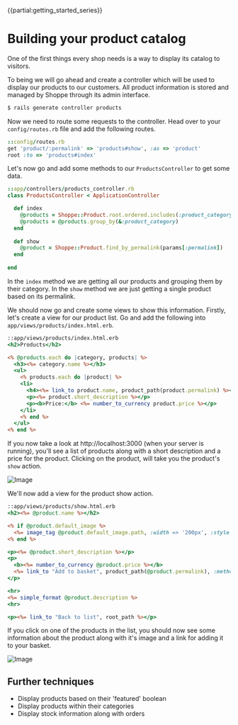 {{partial:getting_started_series}}

# Building your product catalog

One of the first things every shop needs is a way to display its catalog to visitors.

To being we will go ahead and create a controller which will be used to display our
products to our customers. All product information is stored and managed by Shoppe through
its admin interface.

```bash
$ rails generate controller products
```

Now we need to route some requests to the controller. Head over to your `config/routes.rb`
file and add the following routes.

```ruby
::config/routes.rb
get 'product/:permalink' => 'products#show', :as => 'product'
root :to => 'products#index'
```

Let's now go and add some methods to our `ProductsController` to get some data.

```ruby
::app/controllers/products_controller.rb
class ProductsController < ApplicationController

  def index
    @products = Shoppe::Product.root.ordered.includes(:product_category, :variants)
    @products = @products.group_by(&:product_category)
  end
  
  def show
    @product = Shoppe::Product.find_by_permalink(params[:permalink])
  end
  
end
```

In the `index` method we are getting all our products and grouping them by their category.
In the `show` method we are just getting a single product based on its permalink.

We should now go and create some views to show this information. Firstly, let's create a
view for our product list. Go and add the following into `app/views/products/index.html.erb`.

```rhtml
::app/views/products/index.html.erb
<h2>Products</h2>

<% @products.each do |category, products| %>
  <h3><%= category.name %></h3>
  <ul>
    <% products.each do |product| %>
    <li>
      <h4><%= link_to product.name, product_path(product.permalink) %></h4>
      <p><%= product.short_description %></p>
      <p><b>Price:</b> <%= number_to_currency product.price %></p>
    </li>
    <% end %>
  </ul>
<% end %>
```

If you now take a look at http://localhost:3000 (when your server is running), you'll see a
list of products along with a short description and a price for the product. Clicking 
on the product, will take you the product's `show` action.

![Image](http://s.adamcooke.io/cZDqP.png)

We'll now add a view for the product show action.

```rhtml
::app/views/products/show.html.erb
<h2><%= @product.name %></h2>

<% if @product.default_image %>
  <%= image_tag @product.default_image.path, :width => '200px', :style => "float:right" %>
<% end %>

<p><%= @product.short_description %></p>
<p>
  <b><%= number_to_currency @product.price %></b>
  <%= link_to "Add to basket", product_path(@product.permalink), :method => :post %>
</p>

<hr>
<%= simple_format @product.description %>
<hr>

<p><%= link_to "Back to list", root_path %></p>
```

If you click on one of the products in the list, you should now see some information 
about the product along with it's image and a link for adding it to your basket.

![Image](http://s.adamcooke.io/4nfIL.png)

## Further techniques

* Display products based on their 'featured' boolean
* Display products within their categories
* Display stock information along with orders

